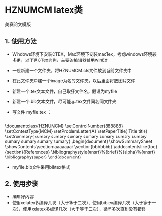 # HZNUMCM latex类
美赛论文模版

## 1. 使用方法
- Windows环境下安装CTEX，Mac环境下安装macTex，考虑windows环境较多用，以下用CTex为例，主要的编辑器使用winEdt
- 一般新建一个文件夹，将HZNUMCM.cls文件放到当前文件夹中
- 在此文件夹中建一个image为名的文件夹，以后里面将放图片文件
- 新建一个.tex文本文件，自己取好文件名，假设为myfile
- 新建一个.bib文本文件，尽可能与.tex文件同名同文件夹
- 写文件 myfile.tex ：

  ``` 代码内容
\documentclass{HZNUMCM}
  \setControlNumber{888888}
  \setContestType{MCM}
  \setProblemLetter{A}
  \setPaperTitle{ Title title}
  \setSummary{ sumary sumary sumary sumary sumary sumary sumary sumary sumary sumary sumary}
\begin{document}
  \showSummarySheet
  \showContents
\section{aaaaaaa}
\section{bbbbbbb}
  \addcontentsline{toc}{section}{References}
  \bibliographystyle{unsrt}%{brief}%{alpha}%{unsrt}
  \bibliography{paper}
\end{document}
 

- myfile.bib文件采用bibtex格式
  
## 2. 使用步骤
- 编辑好内容
- 使用xelatex多编译几次（大于等于二次）、使用bibtex编译几次（大于等于一次），使用xelatex多编译几次（大于等于二次），循环多次直到没有错误
